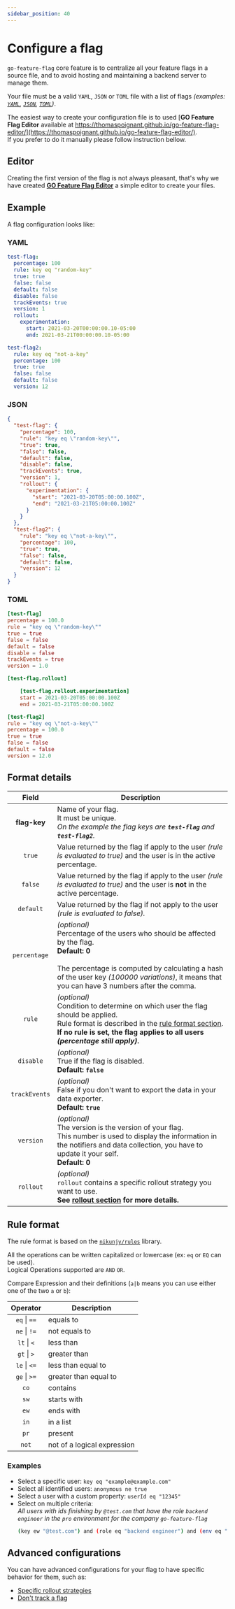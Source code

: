 ```yaml
---
sidebar_position: 40
---
```


# Configure a flag
`go-feature-flag` core feature is to centralize all your feature flags in a source file, and to avoid hosting and maintaining a backend server to manage them.  

Your file must be a valid `YAML`, `JSON` or `TOML` file with a list of flags *(examples: [`YAML`](https://github.com/thomaspoignant/go-feature-flag/tree/main/testdata/flag-config.yaml), [`JSON`](https://github.com/thomaspoignant/go-feature-flag/tree/main/testdata/flag-config.json), [`TOML`](https://github.com/thomaspoignant/go-feature-flag/tree/main/testdata/flag-config.toml))*.

The easiest way to create your configuration file is to used [**GO Feature Flag Editor** available at https://thomaspoignant.github.io/go-feature-flag-editor/](https://thomaspoignant.github.io/go-feature-flag-editor/).  
If you prefer to do it manually please follow instruction bellow.

## Editor
Creating the first version of the flag is not always pleasant, that's why we have created [**GO Feature Flag Editor**](https://thomaspoignant.github.io/go-feature-flag-editor/) a simple editor to create your files.  

## Example
A flag configuration looks like:

### YAML

``` yaml
test-flag:
  percentage: 100
  rule: key eq "random-key"
  true: true
  false: false
  default: false
  disable: false
  trackEvents: true
  version: 1
  rollout:
    experimentation:
      start: 2021-03-20T00:00:00.10-05:00
      end: 2021-03-21T00:00:00.10-05:00

test-flag2:
  rule: key eq "not-a-key"
  percentage: 100
  true: true
  false: false
  default: false
  version: 12
```

### JSON

``` json
{
  "test-flag": {
    "percentage": 100,
    "rule": "key eq \"random-key\"",
    "true": true,
    "false": false,
    "default": false,
    "disable": false,
    "trackEvents": true,
    "version": 1,
    "rollout": {
      "experimentation": {
        "start": "2021-03-20T05:00:00.100Z",
        "end": "2021-03-21T05:00:00.100Z"
      }
    }
  },
  "test-flag2": {
    "rule": "key eq \"not-a-key\"",
    "percentage": 100,
    "true": true,
    "false": false,
    "default": false,
    "version": 12
  }
}
```

### TOML

``` toml
[test-flag]
percentage = 100.0
rule = "key eq \"random-key\""
true = true
false = false
default = false
disable = false
trackEvents = true
version = 1.0

[test-flag.rollout]

    [test-flag.rollout.experimentation]
    start = 2021-03-20T05:00:00.100Z
    end = 2021-03-21T05:00:00.100Z

[test-flag2]
rule = "key eq \"not-a-key\""
percentage = 100.0
true = true
false = false
default = false
version = 12.0
```

## Format details
|     Field     | Description                                                                                                                                                                                                                                            |
|:-------------:|--------------------------------------------------------------------------------------------------------------------------------------------------------------------------------------------------------------------------------------------------------|
| **flag-key**  | Name of your flag.<br/> It must be unique.<br/>*On the example the flag keys are **`test-flag`** and **`test-flag2`**.*                                                                                                                                |
|    `true`     | Value returned by the flag if apply to the user *(rule is evaluated to true)* and the user is in the active percentage.                                                                                                                                |
|    `false`    | Value returned by the flag if apply to the user *(rule is evaluated to true)* and the user is **not** in the active percentage.                                                                                                                        |
|   `default`   | Value returned by the flag if not apply to the user *(rule is evaluated to false).*                                                                                                                                                                    |
| `percentage`  | *(optional)*<br/>Percentage of the users who should be affected by the flag.<br/>**Default: 0**<br/><br/>The percentage is computed by calculating a hash of the user key *(100000 variations)*, it means that you can have 3 numbers after the comma. |
|    `rule`     | *(optional)*<br/>Condition to determine on which user the flag should be applied.<br/>Rule format is described in the [rule format section](#rule-format).<br/>**If no rule is set, the flag applies to all users *(percentage still apply)*.**        |
|   `disable`   | *(optional)*<br/>True if the flag is disabled.<br/>**Default: `false`**                                                                                                                                                                                |
| `trackEvents` | *(optional)*<br/>False if you don't want to export the data in your data exporter.<br/>**Default: `true`**                                                                                                                                             |
|   `version`   | *(optional)*<br/>The version is the version of your flag.<br/>This number is used to display the information in the notifiers and data collection, you have to update it your self.<br/>**Default: 0**                                                 |
|   `rollout`   | *(optional)*<br/><code>rollout</code> contains a specific rollout strategy you want to use.<br/>**See [rollout section](rollout/index.md) for more details.**                                                                                          |


## Rule format
The rule format is based on the [`nikunjy/rules`](https://github.com/nikunjy/rules) library.

All the operations can be written capitalized or lowercase (ex: `eq` or `EQ` can be used).  
Logical Operations supported are `AND` `OR`.

Compare Expression and their definitions (`a|b` means you can use either one of the two `a` or `b`):


| Operator | Description |
|:---:|---|
|`eq` \| `==`| equals to|
|`ne` \| `!=`| not equals to|
|`lt` \| `<` | less than|
|`gt` \| `>` | greater than|
|`le` \| `<=` | less than equal to|
|`ge` \| `>=` | greater than equal to| 
|`co` | contains | 
|`sw` | starts with| 
|`ew` | ends with|
|`in` | in a list|
|`pr` | present|
|`not` | not of a logical expression |

### Examples

- Select a specific user: `key eq "example@example.com"`
- Select all identified users: `anonymous ne true`
- Select a user with a custom property: `userId eq "12345"`
- Select on multiple criteria:  
  _All users with ids finishing by `@test.com` that have the role `backend engineer` in the `pro` environment for the
  company `go-feature-flag`_
    ```bash
    (key ew "@test.com") and (role eq "backend engineer") and (env eq "pro") and (company eq "go-feature-flag")`
    ```

## Advanced configurations

You can have advanced configurations for your flag to have specific behavior for them, such as:

- [Specific rollout strategies](rollout/index.md)
- [Don't track a flag](data_collection/index.md#dont-track-a-flag)
